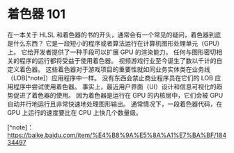 # 着色器 101

在一本关于 HLSL 和着色器的书的开头，通常会有一个常见的疑问，着色器到底是什么东西？
它是一段短小的程序或者算法运行在计算机图形处理单元（GPU）上。
它给开发者提供了一种手段可以扩展 GPU 的渲染能力。
任何与图形密切相关的程序的运行都将受益于使用着色器。
视频游戏行业至今诞生了数以千计的自定义着色器。
这些着色器对于游戏项目的重要性就如同业务实体类在业务线（LOB[^note]）应用程序中一样。
没有东西会禁止商业程序员在它们的 LOB 应用程序中尝试使用着色器。
事实上，最近用户界面（UI）设计和信息可视化的趋势促进了着色器的使用。
因为着色器是运行在 GPU 的内核层中，它们会被 GPU 自动并行地运行且非常快速地处理图形输出。
通常情况下，一段着色器代码，在 GPU 上运行的速度要比在 CPU 上快几个数量级。

[^note]：<https://baike.baidu.com/item/%E4%B8%9A%E5%8A%A1%E7%BA%BF/18434497>